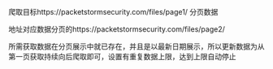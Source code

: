 爬取目标https://packetstormsecurity.com/files/page1/	分页数据

地址对应数据分页的https://packetstormsecurity.com/files/page2/

所需获取数据在分页展示中就已存在，并且是以最新日期展示，所以更新数据为从第一页获取持续向后爬取即可，设置有重复数据上限，达到上限自动停止

